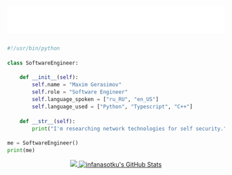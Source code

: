 <h1 align="center">
  <img src="https://raw.githubusercontent.com/infanasotku/infanasotku/master/name_logo.svg" alt="Maxim Gerasimov" />
</h1>

```python
#!/usr/bin/python

class SoftwareEngineer:

    def __init__(self):
        self.name = "Maxim Gerasimov"
        self.role = "Software Engineer"
        self.language_spoken = ["ru_RU", "en_US"]
        self.language_used = ["Python", "Typescript", "C++"]

    def __str__(self):
        print("I'm researching network technologies for self security.")

me = SoftwareEngineer()
print(me)

```

<div align=center>
    <a href="https://github.com/infanasotku/infanasotku">
      <img height=218 src="https://github-readme-stats.vercel.app/api/top-langs/?username=infanasotku&hide=c%23,powershell,Mathematica,Ruby,Objective-C,Objective-C%2b%2b,Cuda&title_color=ffffff&text_color=c9cacc&icon_color=2bbc8a&bg_color=1d1f21&langs_count=8&layout=compact&size_weight=0.5&count_weight=0.5&line_height=27" />
    </a>
    <a href="https://github.com/infanasotku/infanasotku">
      <img height=218 src="https://github-readme-stats.vercel.app/api?username=infanasotku&show_icons=true&line_height=27&count_private=true&title_color=ffffff&text_color=c9cacc&icon_color=2bbc8a&bg_color=1d1f21" alt="infanasotku's GitHub Stats" />
    </a>
</div>

